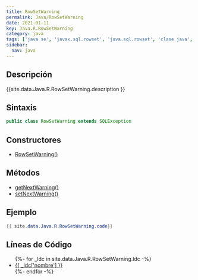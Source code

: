 ```yaml
---
title: RowSetWarning
permalink: Java/RowSetWarning
date: 2021-01-11
key: Java.R.RowSetWarning
category: java
tags: ['java se', 'javax.sql.rowset', 'java.sql.rowset', 'clase java', 'Java 1.5']
sidebar: 
  nav: java
---
```


## Descripción
{{site.data.Java.R.RowSetWarning.description }}

## Sintaxis
~~~java
public class RowSetWarning extends SQLException
~~~

## Constructores
* [RowSetWarning()](/Java/RowSetWarning/RowSetWarning/)

## Métodos
* [getNextWarning()](/Java/RowSetWarning/getNextWarning)
* [setNextWarning()](/Java/RowSetWarning/setNextWarning)

## Ejemplo
~~~java
{{ site.data.Java.R.RowSetWarning.code}}
~~~

## Líneas de Código
<ul>
{%- for _ldc in site.data.Java.R.RowSetWarning.ldc -%}
   <li>
       <a href="{{_ldc['url'] }}">{{ _ldc['nombre'] }}</a>
   </li>
{%- endfor -%}
</ul>
